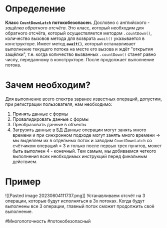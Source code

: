 # Определение
**Класс `CountDownLatch` потокобезопасен.**
Дословно с английского - *защёлка обратного отсчёта*. Это класс, который необходим для обратного отсчёта, который осуществляется методом `.countDown()`, количество вызовов метода для возврата `await()` указывается в конструкторе. Имеет метод **`await()`**, который останавливает выполнение текущего потока на месте его вызова и ждёт "открытия защёлки", т.е. когда количество вызванных `.countDown()` станет равно числу, переданному в конструкторе. После продолжает выполнение потока.
# Зачем необходим?
Для выполнение всего спектра заранее известных операций, допустим, при регистрации пользователя, нам необходимо:
1) Принять данные с формы
2) Провалидировать данные с формы
3) Преобразовать данные в объекты
4) Загрузить данные в БД
Данные операции могут занять много времени и при синхронном подходе могут занять много времени => мы выделяем их в отдельных поток и заводим `CountDownLatch` со счётчиком операций = 3 и только после первых трех пунктов, может быть выполнен 4 - конечный. Тем самым, мы добиваемся четкого выполнения всех необходимых инструкций перед финальным действием.
# Пример
![[Pasted image 20230604111737.png]]
Устанавливаем отсчёт на 3 операции, которые будут исполняться в 3х потоках. Когда будут выполнены все 3 операции, главный поток сможет продолжить своё выполнение.

#Многопоточность #потокобезопасный 